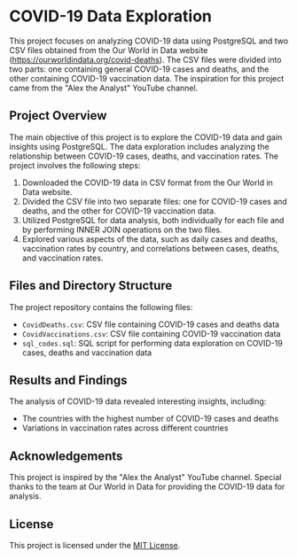 # COVID-19 Data Exploration

This project focuses on analyzing COVID-19 data using PostgreSQL and two CSV files obtained from the Our World in Data website (https://ourworldindata.org/covid-deaths). The CSV files were divided into two parts: one containing general COVID-19 cases and deaths, and the other containing COVID-19 vaccination data. The inspiration for this project came from the "Alex the Analyst" YouTube channel.

## Project Overview

The main objective of this project is to explore the COVID-19 data and gain insights using PostgreSQL. The data exploration includes analyzing the relationship between COVID-19 cases, deaths, and vaccination rates. The project involves the following steps:

1. Downloaded the COVID-19 data in CSV format from the Our World in Data website.
2. Divided the CSV file into two separate files: one for COVID-19 cases and deaths, and the other for COVID-19 vaccination data.
3. Utilized PostgreSQL for data analysis, both individually for each file and by performing INNER JOIN operations on the two files.
4. Explored various aspects of the data, such as daily cases and deaths, vaccination rates by country, and correlations between cases, deaths, and vaccination rates.

## Files and Directory Structure

The project repository contains the following files:

- `CovidDeaths.csv`: CSV file containing COVID-19 cases and deaths data
- `CovidVaccinations.csv`: CSV file containing COVID-19 vaccination data
- `sql_codes.sql`: SQL script for performing data exploration on COVID-19 cases, deaths and vaccination data

## Results and Findings

The analysis of COVID-19 data revealed interesting insights, including:

- The countries with the highest number of COVID-19 cases and deaths
- Variations in vaccination rates across different countries

## Acknowledgements

This project is inspired by the "Alex the Analyst" YouTube channel. Special thanks to the team at Our World in Data for providing the COVID-19 data for analysis.

## License

This project is licensed under the [MIT License](LICENSE).

